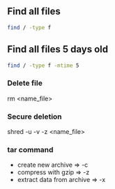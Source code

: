 ## Find all files
```bash
find / -type f
```

## Find all files 5 days old
```bash
find / -type f -mtime 5
```

### Delete file
rm <name_file>

### Secure deletion
shred -u -v -z <name_file>

### tar command

- create new archive => -c
- compress with gzip => -z
- extract data from archive => -x